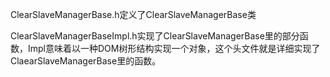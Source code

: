ClearSlaveManagerBase.h定义了ClearSlaveManagerBase类

ClearSlaveManagerBaseImpl.h实现了ClearSlaveManagerBase里的部分函数，Impl意味着以一种DOM树形结构实现一个对象，这个头文件就是详细实现了ClaearSlaveManagerBase里的函数。